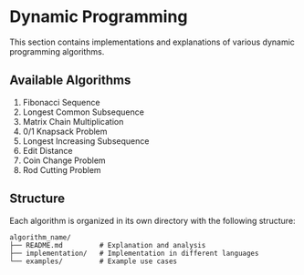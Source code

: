 # Dynamic Programming

This section contains implementations and explanations of various dynamic programming algorithms.

## Available Algorithms

1. Fibonacci Sequence
2. Longest Common Subsequence
3. Matrix Chain Multiplication
4. 0/1 Knapsack Problem
5. Longest Increasing Subsequence
6. Edit Distance
7. Coin Change Problem
8. Rod Cutting Problem

## Structure

Each algorithm is organized in its own directory with the following structure:

```
algorithm_name/
├── README.md         # Explanation and analysis
├── implementation/   # Implementation in different languages
└── examples/         # Example use cases
``` 
